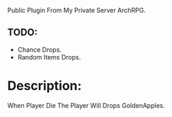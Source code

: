 Public Plugin From My Private Server ArchRPG.

## TODO:
* Chance Drops.
* Random Items Drops.

# Description:
When Player Die The Player Will Drops GoldenApples.
